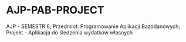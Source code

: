 # AJP-PAB-PROJECT
AJP - SEMESTR 6; Przedmiot: Programowanie Aplikacji Bazodanowych; Projekt - Aplikacja do śledzenia wydatków własnych
